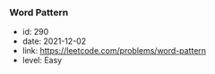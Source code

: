 ### Word Pattern

* id: 290
* date: 2021-12-02
* link: https://leetcode.com/problems/word-pattern
* level: Easy
